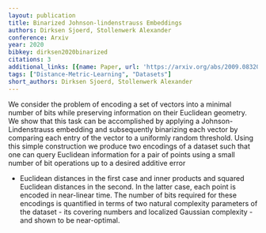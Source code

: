 ```yaml
---
layout: publication
title: Binarized Johnson-lindenstrauss Embeddings
authors: Dirksen Sjoerd, Stollenwerk Alexander
conference: Arxiv
year: 2020
bibkey: dirksen2020binarized
citations: 3
additional_links: [{name: Paper, url: 'https://arxiv.org/abs/2009.08320'}]
tags: ["Distance-Metric-Learning", "Datasets"]
short_authors: Dirksen Sjoerd, Stollenwerk Alexander
---
```

We consider the problem of encoding a set of vectors into a minimal number of
bits while preserving information on their Euclidean geometry. We show that
this task can be accomplished by applying a Johnson-Lindenstrauss embedding and
subsequently binarizing each vector by comparing each entry of the vector to a
uniformly random threshold. Using this simple construction we produce two
encodings of a dataset such that one can query Euclidean information for a pair
of points using a small number of bit operations up to a desired additive error
- Euclidean distances in the first case and inner products and squared
Euclidean distances in the second. In the latter case, each point is encoded in
near-linear time. The number of bits required for these encodings is quantified
in terms of two natural complexity parameters of the dataset - its covering
numbers and localized Gaussian complexity - and shown to be near-optimal.